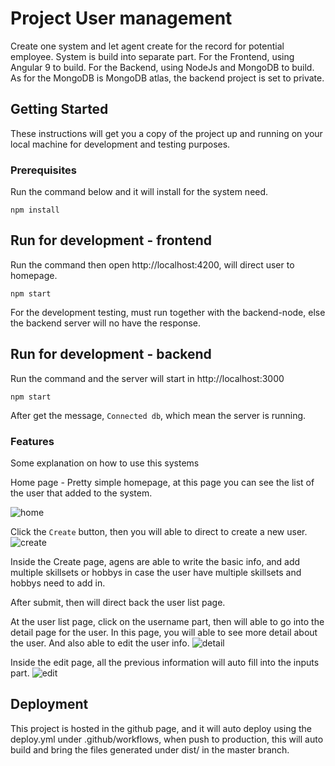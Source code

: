 # Project User management

Create one system and let agent create for the record for potential employee. System is build into separate part.
For the Frontend, using Angular 9 to build.
For the Backend, using NodeJs and MongoDB to build. As for the MongoDB is MongoDB atlas, the backend project is set to private.


## Getting Started

These instructions will get you a copy of the project up and running on your local machine for development and testing purposes.

### Prerequisites

Run the command below and it will install for the system need.

```
npm install
```

## Run for development - frontend

Run the command then open http://localhost:4200, will direct user to homepage.

```
npm start
```

For the development testing, must run together with the backend-node, else the backend server will no have the response.

## Run for development - backend

Run the command and the server will start in http://localhost:3000

```
npm start
```

After get the message, ```Connected db```, which mean the server is running.

### Features

Some explanation on how to use this systems

Home page - Pretty simple homepage, at this page you can see the list of the user that added to the system.

![home](https://i.imgur.com/XjZQ2qZ.png)

Click the ```Create``` button, then you will able to direct to create a new user.
![create](https://i.imgur.com/5zhslvw.png)

Inside the Create page, agens are able to write the basic info, and add multiple skillsets or hobbys in case the user have multiple skillsets and hobbys need to add in.

After submit, then will direct back the user list page.

At the user list page, click on the username part, then will able to go into the detail page for the user. In this page, you will able to see more detail about the user. And also able to edit the user info.
![detail](https://i.imgur.com/pGASqMH.png)

Inside the edit page, all the previous information will auto fill into the inputs part.
![edit](https://i.imgur.com/W5fuyHI.png)



## Deployment

This project is hosted in the github page, and it will auto deploy using the deploy.yml under .github/workflows, when push to production, this will auto build and bring the files generated under dist/ in the master branch.

